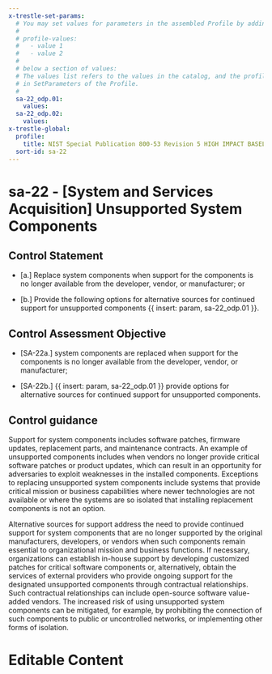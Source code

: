 ```yaml
---
x-trestle-set-params:
  # You may set values for parameters in the assembled Profile by adding
  #
  # profile-values:
  #   - value 1
  #   - value 2
  #
  # below a section of values:
  # The values list refers to the values in the catalog, and the profile-values represent values
  # in SetParameters of the Profile.
  #
  sa-22_odp.01:
    values:
  sa-22_odp.02:
    values:
x-trestle-global:
  profile:
    title: NIST Special Publication 800-53 Revision 5 HIGH IMPACT BASELINE
  sort-id: sa-22
---
```


# sa-22 - \[System and Services Acquisition\] Unsupported System Components

## Control Statement

- \[a.\] Replace system components when support for the components is no longer available from the developer, vendor, or manufacturer; or

- \[b.\] Provide the following options for alternative sources for continued support for unsupported components {{ insert: param, sa-22_odp.01 }}.

## Control Assessment Objective

- \[SA-22a.\] system components are replaced when support for the components is no longer available from the developer, vendor, or manufacturer;

- \[SA-22b.\] {{ insert: param, sa-22_odp.01 }} provide options for alternative sources for continued support for unsupported components.

## Control guidance

Support for system components includes software patches, firmware updates, replacement parts, and maintenance contracts. An example of unsupported components includes when vendors no longer provide critical software patches or product updates, which can result in an opportunity for adversaries to exploit weaknesses in the installed components. Exceptions to replacing unsupported system components include systems that provide critical mission or business capabilities where newer technologies are not available or where the systems are so isolated that installing replacement components is not an option.

Alternative sources for support address the need to provide continued support for system components that are no longer supported by the original manufacturers, developers, or vendors when such components remain essential to organizational mission and business functions. If necessary, organizations can establish in-house support by developing customized patches for critical software components or, alternatively, obtain the services of external providers who provide ongoing support for the designated unsupported components through contractual relationships. Such contractual relationships can include open-source software value-added vendors. The increased risk of using unsupported system components can be mitigated, for example, by prohibiting the connection of such components to public or uncontrolled networks, or implementing other forms of isolation.

# Editable Content

<!-- Make additions and edits below -->
<!-- The above represents the contents of the control as received by the profile, prior to additions. -->
<!-- If the profile makes additions to the control, they will appear below. -->
<!-- The above markdown may not be edited but you may edit the content below, and/or introduce new additions to be made by the profile. -->
<!-- If there is a yaml header at the top, parameter values may be edited. Use --set-parameters to incorporate the changes during assembly. -->
<!-- The content here will then replace what is in the profile for this control, after running profile-assemble. -->
<!-- The current profile has no added parts for this control, but you may add new ones here. -->
<!-- Each addition must have a heading either of the form ## Control my_addition_name -->
<!-- or ## Part a. (where the a. refers to one of the control statement labels.) -->
<!-- "## Control" parts are new parts added after the statement part. -->
<!-- "## Part" parts are new parts added into the top-level statement part with that label. -->
<!-- Subparts may be added with nested hash levels of the form ### My Subpart Name -->
<!-- underneath the parent ## Control or ## Part being added -->
<!-- See https://ibm.github.io/compliance-trestle/tutorials/ssp_profile_catalog_authoring/ssp_profile_catalog_authoring for guidance. -->
